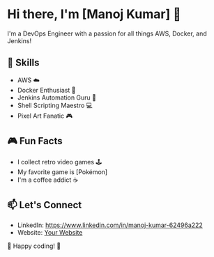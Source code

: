 <!-- MANOJ KUMAR -->
# Hi there, I'm [Manoj Kumar] 👾

I'm a DevOps Engineer with a passion for all things AWS, Docker, and Jenkins!

## 🚀 Skills
- AWS ☁️
- Docker Enthusiast 🐳
- Jenkins Automation Guru 🤖
- Shell Scripting Maestro 💻
- Pixel Art Fanatic 🎮

## 🎮 Fun Facts
- I collect retro video games 🕹️
- My favorite game is [Pokémon]
- I'm a coffee addict ☕

## 📫 Let's Connect
- LinkedIn: https://www.linkedin.com/in/manoj-kumar-62496a222
- Website: [Your Website](https://www.yourwebsite.com)

<!-- Add pixel art or retro-style images here -->

<!-- ![Pixel Art](link_to_pixel_art_image.png) -->

👾 Happy coding! 👾
